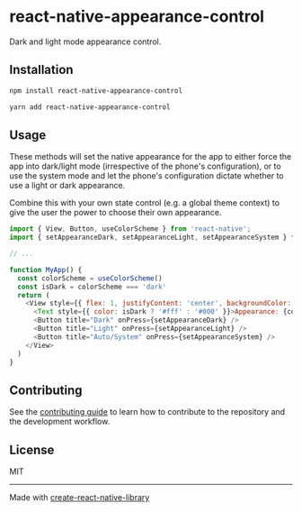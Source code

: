 # react-native-appearance-control

Dark and light mode appearance control.

## Installation

```sh
npm install react-native-appearance-control
```

```sh
yarn add react-native-appearance-control
```

## Usage

These methods will set the native appearance for the app to either force the app into dark/light mode (irrespective of the phone's configuration), or to use the system mode and let the phone's configuration dictate whether to use a light or dark appearance.

Combine this with your own state control (e.g. a global theme context) to give the user the power to choose their own appearance.

```js
import { View, Button, useColorScheme } from 'react-native';
import { setAppearanceDark, setAppearanceLight, setAppearanceSystem } from 'react-native-appearance-control';

// ...

function MyApp() {
  const colorScheme = useColorScheme()
  const isDark = colorScheme === 'dark'
  return (
    <View style={{ flex: 1, justifyContent: 'center', backgroundColor: isDark ? '#000' : '#fff' }}>
      <Text style={{ color: isDark ? '#fff' : '#000' }}>Appearance: {colorScheme}</Text>
      <Button title="Dark" onPress={setAppearanceDark} />
      <Button title="Light" onPress={setAppearanceLight} />
      <Button title="Auto/System" onPress={setAppearanceSystem} />
    </View>
  )
}
```

## Contributing

See the [contributing guide](CONTRIBUTING.md) to learn how to contribute to the repository and the development workflow.

## License

MIT

---

Made with [create-react-native-library](https://github.com/callstack/react-native-builder-bob)

